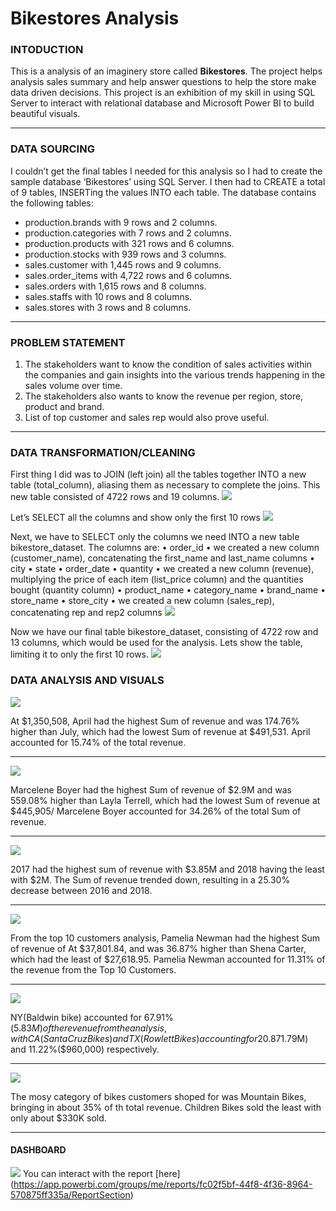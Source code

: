 # Bikestores Analysis

### INTODUCTION 

This is a analysis of an imaginery store called **Bikestores**. The project helps analysis sales summary and help answer questions to help the store make data driven decisions.
This project is an exhibition of my skill in using SQL Server to interact with relational database and Microsoft Power BI to build beautiful visuals.

---
### DATA SOURCING

I couldn’t get the final tables I needed for this analysis so I had to create the sample database ‘Bikestores’ using SQL Server. I then had to CREATE a total of 9 tables, INSERTing  the values INTO each table. 
The database contains the following tables:

- production.brands with 9 rows and 2 columns.
-  production.categories with 7 rows and 2 columns.
-	production.products with 321 rows and 6 columns.
-	production.stocks with 939 rows and 3 columns.
-	sales.customer with 1,445 rows and 9 columns. 
-	sales.order_items with 4,722 rows and 6 columns.
-	sales.orders with 1,615 rows and 8 columns. 
-	sales.staffs with 10 rows and 8 columns. 
-	sales.stores with 3 rows and 8 columns.

---
### PROBLEM STATEMENT

1.	The stakeholders want to know the condition of sales activities within the companies and gain insights into the various trends happening in the sales volume over time.
2.	The stakeholders also wants to know the revenue per region, store, product and brand.
3.	List of top customer and sales rep would also prove useful.

---
### DATA TRANSFORMATION/CLEANING

First thing I did was to JOIN (left join) all the tables together INTO a new table (total_column), aliasing them as necessary to complete the joins. This new table consisted of 4722 rows and 19 columns.
![](create_total_column.jpg)

Let’s SELECT all the columns and show only the first 10 rows
![](total_column.jpg)

Next, we have to SELECT only the columns we need INTO a new table bikestore_dataset. The columns are:
•	order_id
•	we created a new column (customer_name), concatenating the first_name and last_name columns
•	city
•	state
•	order_date
•	quantity
•	we created a new column (revenue), multiplying the price of each item (list_price column) and the quantities bought (quantity column)
•	product_name
•	category_name
•	brand_name
•	store_name
•	store_city
•	we created a new column (sales_rep), concatenating rep and rep2 columns
![](create_bikestore.png)

Now we have our final table bikestore_dataset, consisting of 4722 row and 13 columns, which would be used for the analysis. Lets show the table, limiting it to only the first 10 rows.
![](bikestore_dataset.png)

### DATA ANALYSIS AND VISUALS

![](revenue_by_month.jpg)

At $1,350,508, April had the highest Sum of revenue and was 174.76% higher than July, which had the lowest Sum of revenue at $491,531.  April accounted for 15.74% of the total revenue.

---
![](revenue_per_sales_rep.jpg)

Marcelene Boyer had the highest Sum of revenue of $2.9M and was 559.08% higher than Layla Terrell, which had the lowest Sum of revenue at $445,905/ Marcelene Boyer accounted for 34.26% of the total Sum of revenue.

---
![](revenue_by_year.jpg)

2017 had the highest sum of revenue with $3.85M and 2018 having the least with $2M. The Sum of revenue trended down, resulting in a 25.30% decrease between 2016 and 2018. 

---
![](top_10_customers.jpg)

From the top 10 customers analysis, Pamelia Newman had the highest Sum of revenue of At $37,801.84, and was 36.87% higher than Shena Carter, which had the least of $27,618.95. Pamelia Newman accounted for 11.31% of the revenue from the Top 10 Customers.

---
![](revenue_per_state.jpg)

NY(Baldwin bike) accounted for 67.91%($5.83M) of the revenue from the analysis, with CA(Santa Cruz Bikes) and TX(Rowlett Bikes) accounting for 20.87%($1.79M) and 11.22%($960,000) respectively.

---
![](revenue_per_categories.jpg)

The mosy category of bikes customers shoped for was Mountain Bikes, bringing in about 35% of th total revenue. Children Bikes sold the least with only about $330K sold.

---


#### DASHBOARD

![](dashboards.jpg)
You can interact with the report [here] (https://app.powerbi.com/groups/me/reports/fc02f5bf-44f8-4f36-8964-570875ff335a/ReportSection)


